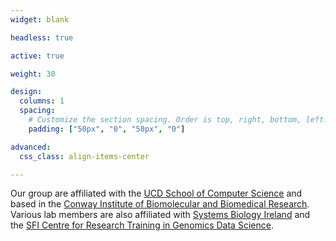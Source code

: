 ```yaml
---
widget: blank

headless: true

active: true

weight: 30

design:
  columns: 1
  spacing:
    # Customize the section spacing. Order is top, right, bottom, left.
    padding: ["50px", "0", "50px", "0"]

advanced:
  css_class: align-items-center

---
```


Our group are affiliated with the [UCD School of Computer Science](https://www.ucd.ie/cs/) and based in the [Conway Institute of Biomolecular and Biomedical Research](https://www.ucd.ie/conway/). Various lab members are also affiliated with [Systems Biology Ireland](https://www.ucd.ie/sbi/) and the [SFI Centre for Research Training in Genomics Data Science](https://genomicsdatascience.ie). 

